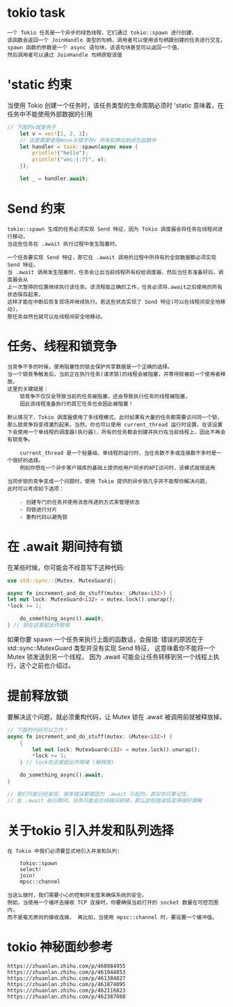 # tokio task
    一个 Tokio 任务是一个异步的绿色线程，它们通过 tokio::spawn 进行创建，
    该函数会返回一个 JoinHandle 类型的句柄，调用者可以使用该句柄跟创建的任务进行交互。
    spawn 函数的参数是一个 async 语句块，该语句块甚至可以返回一个值，
    然后调用者可以通过 JoinHandle 句柄获取该值

# 'static 约束
当使用 Tokio 创建一个任务时，该任务类型的生命周期必须时 'static
意味着，在任务中不能使用外部数据的引用
```rust
// 下面的v就是例子
    let v = vec![1, 2, 3];
    // 这里需要使用move关键字将v 所有权移动到闭包函数中
    let handler = task::spawn(async move {
        println!("hello");
        println!("vec:{:?}", v);
    });

    let _ = handler.await;
```

# Send 约束
    tokio::spawn 生成的任务必须实现 Send 特征，因为 Tokio 调度器会将任务在线程间进行移动，
    当这些任务在 .await 执行过程中发生阻塞时。

    一个任务要实现 Send 特征，那它在 .await 调用的过程中所持有的全部数据都必须实现 Send 特征。
    当 .await 调用发生阻塞时，任务会让出当前线程所有权给调度器，然后当任务准备好后，调度器会从
    上一次暂停的位置继续执行该任务。该流程能正确的工作，任务必须将.await之后使用的所有状态保存起来，
    这样才能在中断后恢复现场并继续执行。若这些状态实现了 Send 特征(可以在线程间安全地移动)，
    那任务自然也就可以在线程间安全地移动。

# 任务、线程和锁竞争

    当竞争不多的时候，使用阻塞性的锁去保护共享数据是一个正确的选择。
    当一个锁竞争触发后，当前正在执行任务(请求锁)的线程会被阻塞，并等待锁被前一个使用者释放。
    这里的关键就是：
        锁竞争不仅仅会导致当前的任务被阻塞，还会导致执行任务的线程被阻塞，
        因此该线程准备执行的其它任务也会因此被阻塞！
    
    默认情况下，Tokio 调度器使用了多线程模式，此时如果有大量的任务都需要访问同一个锁，
    那么锁竞争将变得激烈起来。当然，你也可以使用 current_thread 运行时设置，在该设置
    下会使用一个单线程的调度器(执行器)，所有的任务都会创建并执行在当前线程上，因此不再会有锁竞争。
    
        current_thread 是一个轻量级、单线程的运行时，当任务数不多或连接数不多时是一个很好的选择。
        例如你想在一个异步客户端库的基础上提供给用户同步的API访问时，该模式就很适用
    
    当同步锁的竞争变成一个问题时，使用 Tokio 提供的异步锁几乎并不能帮你解决问题，
    此时可以考虑如下选项：
    
        - 创建专门的任务并使用消息传递的方式来管理状态
        - 将锁进行分片
        - 重构代码以避免锁

# 在 .await 期间持有锁
在某些时候，你可能会不经意写下这种代码:
```rust
use std::sync::{Mutex, MutexGuard};

async fn increment_and_do_stuff(mutex: &Mutex<i32>) {
let mut lock: MutexGuard<i32> = mutex.lock().unwrap();
*lock += 1;

    do_something_async().await;
} // 锁在这里超出作用域
```

如果你要 spawn 一个任务来执行上面的函数话，会报错:
错误的原因在于 std::sync::MutexGuard 类型并没有实现 Send 特征，
这意味着你不能将一个 Mutex 锁发送到另一个线程，
因为 .await 可能会让任务转移到另一个线程上执行，这个之前也介绍过。

# 提前释放锁
要解决这个问题，就必须重构代码，让 Mutex 锁在 .await 被调用前就被释放掉。
```rust
// 下面的代码可以工作！
async fn increment_and_do_stuff(mutex: &Mutex<i32>) {
    {
        let mut lock: MutexGuard<i32> = mutex.lock().unwrap();
        *lock += 1;
    } // lock在这里超出作用域 (被释放)

    do_something_async().await;
}

// 我们可能已经发现，很多错误都是因为 .await 引起的，其实你只要记住，
// 在 .await 执行期间，任务可能会在线程间转移，那么这些错误将变得很好理解
```

# 关于tokio 引入并发和队列选择

    在 Tokio 中我们必须要显式地引入并发和队列:
    
        tokio::spawn
        select!
        join!
        mpsc::channel
    
    当这么做时，我们需要小心的控制并发度来确保系统的安全。
    例如，当使用一个循环去接收 TCP 连接时，你要确保当前打开的 socket 数量在可控范围内，
    而不是毫无原则的接收连接。 再比如，当使用 mpsc::channel 时，要设置一个缓冲值。

# tokio 神秘面纱参考
    https://zhuanlan.zhihu.com/p/460984955
    https://zhuanlan.zhihu.com/p/461044853
    https://zhuanlan.zhihu.com/p/461384827
    https://zhuanlan.zhihu.com/p/461874095
    https://zhuanlan.zhihu.com/p/462116823
    https://zhuanlan.zhihu.com/p/462387088
